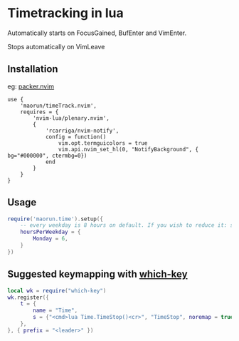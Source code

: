 # Timetracking in lua

Automatically starts on FocusGained, BufEnter and VimEnter.

Stops automatically on VimLeave

## Installation
eg:
[packer.nvim](https://github.com/wbthomason/packer.nvim)
```vim
use {
    'maorun/timeTrack.nvim',
    requires = {
        'nvim-lua/plenary.nvim',
        {
            'rcarriga/nvim-notify',
            config = function()
                vim.opt.termguicolors = true
                vim.api.nvim_set_hl(0, "NotifyBackground", { bg="#000000", ctermbg=0})
            end
        }
    }
}
```

## Usage

```lua
require('maorun.time').setup({
    -- every weekday is 8 hours on default. If you wish to reduce it: set it here
    hoursPerWeekday = {
        Monday = 6,
    }
})
```

## Suggested keymapping with [which-key](https://github.com/folke/which-key.nvim)
```lua
local wk = require("which-key")
wk.register({
    t = {
        name = "Time",
        s = {"<cmd>lua Time.TimeStop()<cr>", "TimeStop", noremap = true},
    },
}, { prefix = "<leader>" })
```

